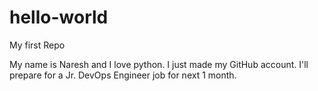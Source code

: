 # hello-world
My first Repo 

My name is Naresh and I love python.
I just made my GitHub account.
I'll prepare for a Jr. DevOps Engineer job for next 1 month.
